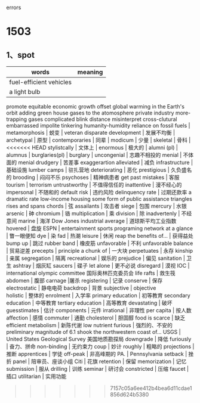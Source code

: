 errors

# 1503
## 1、spot 
|  words  |  meaning  | 
| --- | --- | 
| fuel-efficient vehicles  
| a light bulb 
promote equitable economic growth
offset global warming
in the Earth's orbit
adding green house gases to the atomosphere
private industry
more-trapping gases
complicated
blink
distance
misinterpret
cross-clutural
embarrassed
impolite
tinkering
humanity-humidity
reliance on fossil fuels
| metamorphosis  | 蜕变 | 
veteran
disparate development | 发展不均衡
| archetypal | 原型 | 
contemporaries | 同辈 |
modicum | 少量 | 
skeletal | 骨科 | 
<<<<<<< HEAD
stylistcally | 文体上 | 
enormous | 极大的 | 
alumni (pl)  | alumnus | 
burglaries(pl) |  burglary | 
uncongenial | 志趣不相投的
menial | 不体面的
menial drudgery | 苦差事 
exaggerartion
alleviated | 减负
infrastructure | 基础设施 
lumber camps  | 驻扎营地 
deteriorating | 恶化 
prestigious | 久负盛名的
brooding | 闷闷不乐
psychoses | 精神病患者
get past mistakes | 客服
tourism | terrorism 
untrustworthy | 不值得信任的
inattentive | 漫不经心的
impersonal  | 不随和的
default risk  | 违约风险
delinquency rate | 过期还款率
a dramatic rate
low-income housing
some form of public assistance
triangles
rises and spans
chords | 弦
assailants | 攻击者
siege | 包围
mercury  | 水银
arsenic | 砷
chromium | 铬
multiplication | 乘
division | 除
inadvertenly | 不经意间
marine  | 海洋
Dow Jones industrial average | 道琼斯平均工业指数
hovered | 盘旋
ESPN | entertainment sports programing network
at a glance | 瞥一眼便知
dye | 染
fad | 热潮
leisure | 休闲
reap the benefits of... | 获得益处
bump up  | 跳过 
rubber band  |  橡皮筋
unfavorable | 不利
unfavorable balance | 贸易逆差
precepts | principle
a chunk of  | 一大块
perpetuates | 永存
kinship | 亲属
segregation | 隔离
recreational  | 娱乐的
prejudice | 偏见
sanitation | 卫生
ashtray | 烟灰缸
saucers | 碟子
let alone | 更不必说
disregard | 漠视
IOC | international olympic committee 国际奥林匹克委员会
life rafts | 救生筏
abdomen | 腹部
carnage |屠杀
registering | 记录
conserve | 保存
electrostatic | 静电电荷
backdrop  | 背景
subjective | objective  
holistic | 整体的
enrolment | 入学率 
primary education |  初等教育
secondary education | 中等教育
tertiary education | 高等教育
devastating | 破坏
guesstimates | 估计
components  | 元件
irrational | 非理性
per capita | 按人数
affection  | 感情
commuter  | 通勤
cholesterol | 胆固醇
food is scarce | 缺乏
efficient metabolism  | 新陈代谢
low nutrient
furious | 强烈的、不安的
preliminary magnitude of 6.1 shook the northwestern coast of...
USGS | United States Geological Survey 美国地质勘探局
downgrade | 降低
furiously | 奋力、拼命
non-binding | 无约束力
coup  | 妙计
roughly | 粗略的
projections | 推断
apprentices  | 学徒
off-peak | 非高峰期的
PA. | Pennsylvania
setback | 挫折
panel  | 陪审员、座谈小组
Citi | 花旗
retention  | 保留
memorization | 记忆
submission  | 服从
drilling | 训练
seminar | 研讨会
constricted | 压缩
faucet  | 插口
utilitarian | 实用功能



































































































 
>>>>>>> 7157c05a6ee412b4bea6d11cdae1856d624b5380




